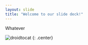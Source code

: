 ```yaml
---
layout: slide
title: "Welcome to our slide deck!"
---
```


Whatever 

![droidtocat](https://octodex.github.com/images/droidtocat.png)
{: .center}
